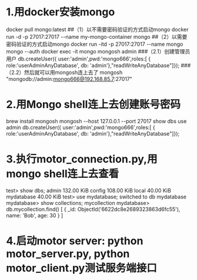 # 1.用docker安装mongo
docker pull mongo:latest
##（1）以不需要密码验证的方式启动mongo
docker run -d -p 27017:27017 --name my-mongo-container mongo
##（2）以需要密码验证的方式启动mongo
docker run -itd -p 27017:27017 --name mongo mongo --auth
docker exec -it mongo mongosh admin
###（2.1）创建管理员用户
db.createUser({ user:'admin',pwd:'mongo666',roles:[ { role:'userAdminAnyDatabase', db: 'admin'},"readWriteAnyDatabase"]});
###（2.2）然后就可以用mongosh连上去了
mongosh "mongodb://admin:mongo666@192.168.85.7:27017"


# 2.用Mongo shell连上去创建账号密码
brew install mongosh
mongosh --host 127.0.0.1 --port 27017
show dbs
use admin
db.createUser({ user:'admin',pwd:'mongo666',roles:[ { role:'userAdminAnyDatabase', db: 'admin'},"readWriteAnyDatabase"]});


# 3.执行motor_connection.py,用mongo shell连上去查看
test> show dbs;
admin       132.00 KiB
config      108.00 KiB
local        40.00 KiB
mydatabase   40.00 KiB
test> use mydatabase;
switched to db mydatabase
mydatabase> show collections;
mycollection
mydatabase> db.mycollection.find()
[ { _id: ObjectId('6622dc8e2689323863d6fc55'), name: 'Bob', age: 30 } ]

# 4.启动motor server: python motor_server.py, python motor_client.py测试服务端接口